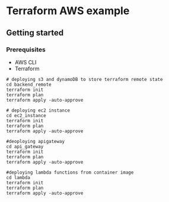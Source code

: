 # Terraform AWS example

## Getting started

### Prerequisites
* AWS CLI
* Terraform

```
# deploying s3 and dynamoDB to store terraform remote state
cd backend_remote
terraform init
terraform plan
terraform apply -auto-approve

# deploying ec2 instance
cd ec2_instance
terraform init
terraform plan
terraform apply -auto-approve

#deoploying apigateway
cd api_gateway
terraform init
terraform plan
terraform apply -auto-approve

#deploying lambda functions from container image
cd lambda
terraform init
terraform plan
terraform apply -auto-approve

```